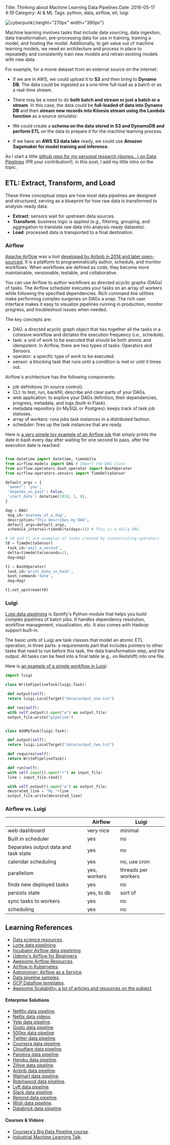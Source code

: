 Title: Thinking about Machine Learning Data Pipelines
Date: 2016-05-17 4:19 
Category: AI & ML
Tags: python, data, airflow, etl, luigi


![cyberpunk](./cyberpunk/data_pip.png){:height="270px" width="390px"}

 Machine learning involves tasks that include data sourcing, data ingestion, data transformation, pre-processing data for use in training, training a model, and hosting the model. Additionally, to get value out of machine learning models, we need an architecture and process in place to repeatedly and consistently train new models and retrain existing models with new data.

For example, for a movie dataset from an external source on the internet:

* If we are in AWS, we could upload it to **S3** and then bring to **Dynamo DB**. The data could be ingested as a one-time full-load as a batch or as a real-time stream.

* There may be a need to do **both batch and stream or just a batch or a stream**. In this case, the data could be **full-loaded of data into Dynamo DB** and then **stream new records into Kinesis stream using the Lambda function** as a source simulator.

* We could create a **schema on the data stored in S3 and DynamoDB and perform ETL** on the data to prepare it for the machine learning process.

* If we have an **AWS S3 data lake** ready, we could use **Amazon Sagemaker for model training and inference**.

As I start a little [github repo for my personal research (dumps...) on Data Pipelines](https://github.com/mvonsteinkirch/Data-Pipelines) (PR your contribution!), in this post, I add my little intro on the topic.


## ETL: Extract, Transform, and Load

These three conceptual steps are how most data pipelines are designed and structured, serving as a blueprint for how raw data is transformed to analysis-ready data:

* **Extract**: sensors wait for upstream data sources.
* **Transform**: business logic is applied (e.g., filtering, grouping, and aggregation to translate raw data into analysis-ready datasets).
* **Load**: processed data is transported to a final destination.

### Airflow

[Apache Airflow](https://github.com/apache/airflow) was a tool [developed by Airbnb in 2014 and later open-sourced](https://medium.com/airbnb-engineering/airflow-a-workflow-management-platform-46318b977fd8). It is a platform to programmatically author, schedule, and monitor workflows. When workflows are defined as code, they become more maintainable, versionable, testable, and collaborative.

You can use Airflow to author workflows as directed acyclic graphs (DAGs) of tasks. The Airflow scheduler executes your tasks on an array of workers while following the specified dependencies. Rich command line utilities make performing complex surgeries on DAGs a snap. The rich user interface makes it easy to visualize pipelines running in production, monitor progress, and troubleshoot issues when needed.

The key concepts are:

* DAG: a directed acyclic graph object that ties together all the tasks in a cohesive workflow and dictates the execution frequency (i.e., schedule).
* task: a unit of work to be executed that should be both atomic and idempotent. In Airflow, there are two types of tasks: Operators and Sensors.
* operator: a specific type of work to be executed.
* sensor: a blocking task that runs until a condition is met or until it times out.
 
Airflow's architecture has the following components:

* job definitions (in source control).
* CLI: to test, run, backfill, describe and clear parts of your DAGs.
* web application: to explore your DAGs definition, their dependencies, progress, metadata, and logs (built-in Flask).
* metadata repository (in MySQL or Postgres): keeps track of task job statuses.
* array of workers: runs jobs task instances in a distributed fashion.
* scheduler: fires up the task instances that are ready.


Here is [a very simple toy example of an Airflow job](https://gist.github.com/robert8138/c6e492d00cd7b7e7626670ba2ed32e6a) that simply prints the date in bash every day after waiting for one second to pass, after the execution date is reached:

```python

from datetime import datetime, timedelta
from airflow.models import DAG # Import the DAG class
from airflow.operators.bash_operator import BashOperator
from airflow.operators.sensors import TimeDeltaSensor

default_args = {
 'owner': 'you',
 'depends_on_past': False,
 'start_date': datetime(2018, 1, 8),
}

dag = DAG(
 dag_id='anatomy_of_a_dag',
 description="This describes my DAG",
 default_args=default_args,
 schedule_interval=timedelta(days=1)) # This is a daily DAG.

# t0 and t1 are examples of tasks created by instantiating operators
t0 = TimeDeltaSensor(
 task_id='wait_a_second',
 delta=timedelta(seconds=1),
 dag=dag)

t1 = BashOperator(
 task_id='print_date_in_bash',
 bash_command='date',
 dag=dag)

t1.set_upstream(t0)
```

### Luigi

[Luigi data pipelining](https://github.com/spotify/luigi) is Spotify's Python module that helps you build complex pipelines of batch jobs. It handles dependency resolution, workflow management, visualization, etc. It also comes with Hadoop support built-in.

The basic units of Luigi are task classes that model an atomic ETL operation, in three parts: a requirements part that includes pointers to other tasks that need to run before this task, the data transformation step, and the output. All tasks can be feed into a final table (e.g., on Redshift) into one file.

Here is [an example of a simple workflow in Luigi](https://towardsdatascience.com/data-pipelines-luigi-airflow-everything-you-need-to-know-18dc741449b7):

```python
import luigi

class WritePipelineTask(luigi.Task):

 def output(self):
 return luigi.LocalTarget("data/output_one.txt")

 def run(self):
 with self.output().open("w") as output_file:
 output_file.write("pipeline")


class AddMyTask(luigi.Task):

 def output(self):
 return luigi.LocalTarget("data/output_two.txt")

 def requires(self):
 return WritePipelineTask()

 def run(self):
 with self.input().open("r") as input_file:
 line = input_file.read()

 with self.output().open("w") as output_file:
 decorated_line = "My "+line
 output_file.write(decorated_line)
```

### Airflow vs. Luigi


| | Airflow | Luigi |
|---------------------------------------|-----------------------|------------------------|
| web dashboard | very nice | minimal |
| Built in scheduler | yes | no |
| Separates output data and task state | yes | no |
| calendar scheduling | yes | no, use cron |
| parallelism | yes, workers | threads per workers |
| finds new deployed tasks | yes | no |
| persists state | yes, to db | sort of |
| sync tasks to workers | yes | no |
| scheduling | yes | no |



## Learning References

* [Data science resources](https://github.com/davidyakobovitch/data_science_resources).
* [Lorte data pipelining](https://github.com/instacart/lore).
* [Incubator Airflow data pipelining](https://github.com/apache/incubator-airflow)
* [Udemy's Airflow for Beginners](https://www.udemy.com/airflow-basic-for-beginners/).
* [Awesome Airflow Resources](https://github.com/jghoman/awesome-apache-airflow).
* [Airflow in Kubernetes](https://github.com/rolanddb/airflow-on-kubernetes).
* [Astronomer: Airflow as a Service](https://github.com/astronomer/astronomer).
* [Data pipeline samples](https://github.com/aws-samples/data-pipeline-samples/tree/master/samples).
* [GCP Dataflow templates](GoogleCloudPlatform/DataflowTemplates).
* [Awesome Scalability: a lot of articles and resources on the subject](https://github.com/binhnguyennus/awesome-scalability).

#### Enterprise Solutions

* [Netflix data pipeline](https://medium.com/netflix-techblog/evolution-of-the-netflix-data-pipeline-da246ca36905).
* [Netlix data videos](https://www.youtube.com/channel/UC00QATOrSH4K2uOljTnnaKw).
* [Yelp data pipeline](https://engineeringblog.yelp.com/2016/07/billions-of-messages-a-day-yelps-real-time-data-pipeline.html).
* [Gusto data pipeline](https://engineering.gusto.com/building-a-data-informed-culture/).
* [500px data pipeline](https://medium.com/@samson_hu/building-analytics-at-500px-92e9a7005c83.)
* [Twitter data pipeline](https://blog.twitter.com/engineering/en_us/topics/insights/2018/ml-workflows.html).
* [Coursera data pipeline](https://medium.com/@zhaojunzhang/building-data-infrastructure-in-coursera-15441ebe18c2).
* [Cloudfare data pipeline](https://blog.cloudflare.com/how-cloudflare-analyzes-1m-dns-queries-per-second/).
* [Pandora data pipeline](https://engineering.pandora.com/apache-airflow-at-pandora-1d7a844d68ee).
* [Heroku data pipeline](https://medium.com/@damesavram/running-airflow-on-heroku-ed1d28f8013d).
* [Zillow data pipeline](https://www.zillow.com/data-science/airflow-at-zillow/).
* [Airbnb data pipeline](https://medium.com/airbnb-engineering/https-medium-com-jonathan-parks-scaling-erf-23fd17c91166).
* [Walmart data pipeline](https://medium.com/walmartlabs/how-we-built-a-data-pipeline-with-lambda-architecture-using-spark-spark-streaming-9d3b4b4555d3).
* [Robinwood data pipeline](https://robinhood.engineering/why-robinhood-uses-airflow-aed13a9a90c8).
* [Lyft data pipeline](https://eng.lyft.com/running-apache-airflow-at-lyft-6e53bb8fccff).
* [Slack data pipeline](https://speakerdeck.com/vananth22/operating-data-pipeline-with-airflow-at-slack).
* [Remind data pipeline](https://medium.com/@RemindEng/beyond-a-redshift-centric-data-model-1e5c2b542442).
* [Wish data pipeline](https://medium.com/wish-engineering/scaling-analytics-at-wish-619eacb97d16).
* [Databrick data pipeline](https://databricks.com/blog/2017/03/31/delivering-personalized-shopping-experience-apache-spark-databricks.html).

#### Courses & Videos

* [Coursera's Big Data Pipeline course](https://www.coursera.org/lecture/big-data-integration-processing/big-data-processing-pipelines-c4Wyd).
* [Industrial Machine Learning Talk](https://www.youtube.com/watch?v=3JYDT8lap5U).


